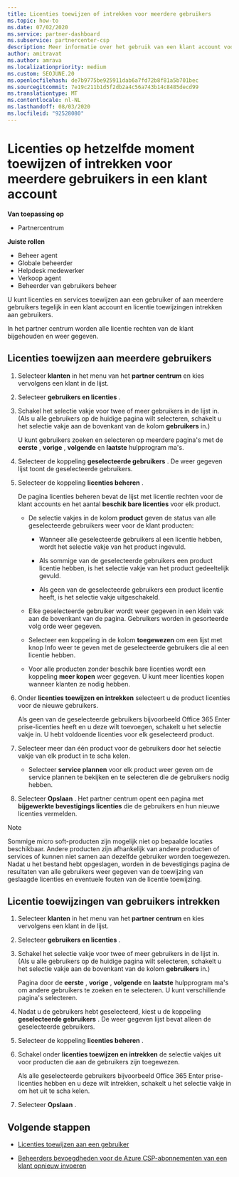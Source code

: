 ```yaml
---
title: Licenties toewijzen of intrekken voor meerdere gebruikers
ms.topic: how-to
ms.date: 07/02/2020
ms.service: partner-dashboard
ms.subservice: partnercenter-csp
description: Meer informatie over het gebruik van een klant account voor het toewijzen of intrekken van licenties en services aan één gebruiker of aan meerdere gebruikers tegelijk.
author: amitravat
ms.author: amrava
ms.localizationpriority: medium
ms.custom: SEOJUNE.20
ms.openlocfilehash: de7b9775be925911dab6a7fd72b8f81a5b701bec
ms.sourcegitcommit: 7e19c211b1d5f2db2a4c56a743b14c8485decd99
ms.translationtype: MT
ms.contentlocale: nl-NL
ms.lasthandoff: 08/03/2020
ms.locfileid: "92528080"
---
```

# <a name="assign-or-revoke-licenses-at-the-same-time-to-multiple-users-in-a-customer-account"></a>Licenties op hetzelfde moment toewijzen of intrekken voor meerdere gebruikers in een klant account

**Van toepassing op**

- Partnercentrum

**Juiste rollen**

- Beheer agent
- Globale beheerder
- Helpdesk medewerker
- Verkoop agent
- Beheerder van gebruikers beheer

U kunt licenties en services toewijzen aan een gebruiker of aan meerdere gebruikers tegelijk in een klant account en licentie toewijzingen intrekken aan gebruikers.

In het partner centrum worden alle licentie rechten van de klant bijgehouden en weer gegeven.

## <a name="assign-licenses-to-multiple-users"></a>Licenties toewijzen aan meerdere gebruikers

1. Selecteer **klanten** in het menu van het **partner centrum** en kies vervolgens een klant in de lijst.

2. Selecteer **gebruikers en licenties** .

3. Schakel het selectie vakje voor twee of meer gebruikers in de lijst in. (Als u alle gebruikers op de huidige pagina wilt selecteren, schakelt u het selectie vakje aan de bovenkant van de kolom **gebruikers** in.)

    U kunt gebruikers zoeken en selecteren op meerdere pagina's met de **eerste** , **vorige** , **volgende** en **laatste** hulpprogram ma's.

4. Selecteer de koppeling **geselecteerde gebruikers** . De weer gegeven lijst toont de geselecteerde gebruikers.

5. Selecteer de koppeling **licenties beheren** .

    De pagina licenties beheren bevat de lijst met licentie rechten voor de klant accounts en het aantal **beschik bare licenties** voor elk product.

    - De selectie vakjes in de kolom **product** geven de status van alle geselecteerde gebruikers weer voor de klant producten:

       - Wanneer alle geselecteerde gebruikers al een licentie hebben, wordt het selectie vakje van het product ingevuld.

       - Als sommige van de geselecteerde gebruikers een product licentie hebben, is het selectie vakje van het product gedeeltelijk gevuld.

       - Als geen van de geselecteerde gebruikers een product licentie heeft, is het selectie vakje uitgeschakeld.

    - Elke geselecteerde gebruiker wordt weer gegeven in een klein vak aan de bovenkant van de pagina. Gebruikers worden in gesorteerde volg orde weer gegeven.

    - Selecteer een koppeling in de kolom **toegewezen** om een lijst met knop Info weer te geven met de geselecteerde gebruikers die al een licentie hebben.

    - Voor alle producten zonder beschik bare licenties wordt een koppeling **meer kopen** weer gegeven. U kunt meer licenties kopen wanneer klanten ze nodig hebben.

6. Onder **licenties toewijzen en intrekken** selecteert u de product licenties voor de nieuwe gebruikers. 

   Als geen van de geselecteerde gebruikers bijvoorbeeld Office 365 Enter prise-licenties heeft en u deze wilt toevoegen, schakelt u het selectie vakje in. U hebt voldoende licenties voor elk geselecteerd product.

7. Selecteer meer dan één product voor de gebruikers door het selectie vakje van elk product in te scha kelen.
    -   Selecteer **service plannen** voor elk product weer geven om de service plannen te bekijken en te selecteren die de gebruikers nodig hebben.

8. Selecteer **Opslaan** . Het partner centrum opent een pagina met **bijgewerkte bevestigings licenties** die de gebruikers en hun nieuwe licenties vermelden.

>[!NOTE]
>Sommige micro soft-producten zijn mogelijk niet op bepaalde locaties beschikbaar. Andere producten zijn afhankelijk van andere producten of services of kunnen niet samen aan dezelfde gebruiker worden toegewezen. Nadat u het bestand hebt opgeslagen, worden in de bevestigings pagina de resultaten van alle gebruikers weer gegeven van de toewijzing van geslaagde licenties en eventuele fouten van de licentie toewijzing.

## <a name="revoke-users-license-assignments"></a>Licentie toewijzingen van gebruikers intrekken

1. Selecteer **klanten** in het menu van het **partner centrum** en kies vervolgens een klant in de lijst.

2. Selecteer **gebruikers en licenties** .

3. Schakel het selectie vakje voor twee of meer gebruikers in de lijst in. (Als u alle gebruikers op de huidige pagina wilt selecteren, schakelt u het selectie vakje aan de bovenkant van de kolom **gebruikers** in.)

    Pagina door de **eerste** , **vorige** , **volgende** en **laatste** hulpprogram ma's om andere gebruikers te zoeken en te selecteren. U kunt verschillende pagina's selecteren.

4. Nadat u de gebruikers hebt geselecteerd, kiest u de koppeling **geselecteerde gebruikers** . De weer gegeven lijst bevat alleen de geselecteerde gebruikers.

5. Selecteer de koppeling **licenties beheren** .

6. Schakel onder **licenties toewijzen en intrekken** de selectie vakjes uit voor producten die aan de gebruikers zijn toegewezen.

   Als alle geselecteerde gebruikers bijvoorbeeld Office 365 Enter prise-licenties hebben en u deze wilt intrekken, schakelt u het selectie vakje in om het uit te scha kelen.

7. Selecteer **Opslaan** .

## <a name="next-steps"></a>Volgende stappen

- [Licenties toewijzen aan een gebruiker](assign-licenses-to-users.md)

- [Beheerders bevoegdheden voor de Azure CSP-abonnementen van een klant opnieuw invoeren](revoke-reinstate-csp.md)